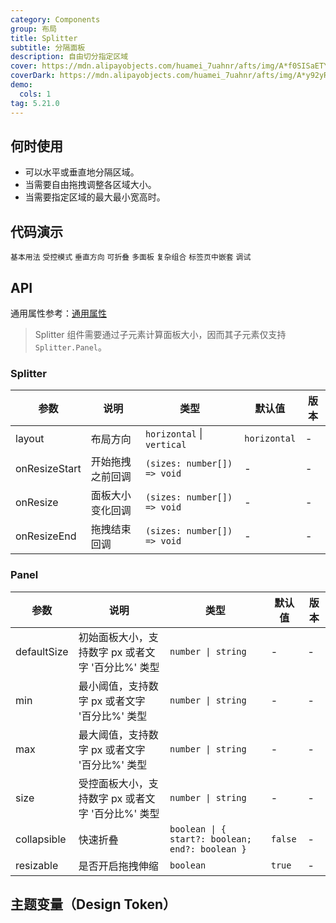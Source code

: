 ```yaml
---
category: Components
group: 布局
title: Splitter
subtitle: 分隔面板
description: 自由切分指定区域
cover: https://mdn.alipayobjects.com/huamei_7uahnr/afts/img/A*f0SISaETY0wAAAAAAAAAAAAADrJ8AQ/original
coverDark: https://mdn.alipayobjects.com/huamei_7uahnr/afts/img/A*y92yRYhObU8AAAAAAAAAAAAADrJ8AQ/original
demo:
  cols: 1
tag: 5.21.0
---
```


## 何时使用

- 可以水平或垂直地分隔区域。
- 当需要自由拖拽调整各区域大小。
- 当需要指定区域的最大最小宽高时。

## 代码演示

<!-- prettier-ignore -->
<code src="./demo/size.tsx">基本用法</code>
<code src="./demo/control.tsx">受控模式</code>
<code src="./demo/vertical.tsx">垂直方向</code>
<code src="./demo/collapsible.tsx">可折叠</code>
<code src="./demo/multiple.tsx">多面板</code>
<code src="./demo/group.tsx">复杂组合</code>
<code src="./demo/nested-in-tabs.tsx" debug>标签页中嵌套</code>
<code src="./demo/debug.tsx" debug>调试</code>

## API

通用属性参考：[通用属性](/docs/react/common-props)

> Splitter 组件需要通过子元素计算面板大小，因而其子元素仅支持 `Splitter.Panel`。

### Splitter

| 参数          | 说明             | 类型                        | 默认值       | 版本 |
| ------------- | ---------------- | --------------------------- | ------------ | ---- |
| layout        | 布局方向         | `horizontal` \| `vertical`  | `horizontal` | -    |
| onResizeStart | 开始拖拽之前回调 | `(sizes: number[]) => void` | -            | -    |
| onResize      | 面板大小变化回调 | `(sizes: number[]) => void` | -            | -    |
| onResizeEnd   | 拖拽结束回调     | `(sizes: number[]) => void` | -            | -    |

### Panel

| 参数 | 说明 | 类型 | 默认值 | 版本 |
| --- | --- | --- | --- | --- |
| defaultSize | 初始面板大小，支持数字 px 或者文字 '百分比%' 类型 | `number \| string` | - | - |
| min | 最小阈值，支持数字 px 或者文字 '百分比%' 类型 | `number \| string` | - | - |
| max | 最大阈值，支持数字 px 或者文字 '百分比%' 类型 | `number \| string` | - | - |
| size | 受控面板大小，支持数字 px 或者文字 '百分比%' 类型 | `number \| string` | - | - |
| collapsible | 快速折叠 | `boolean \| { start?: boolean; end?: boolean }` | `false` | - |
| resizable | 是否开启拖拽伸缩 | `boolean` | `true` | - |

## 主题变量（Design Token）

<ComponentTokenTable component='Splitter'></ComponentTokenTable>
